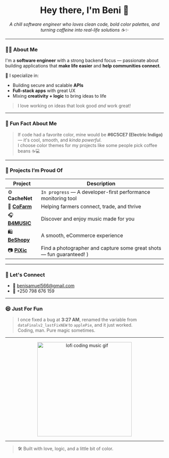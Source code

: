 <h1 align="center">Hey there, I'm Beni 👋</h1>
<p align="center">
  <em>A chill software engineer who loves clean code, bold color palettes, and turning caffeine into real-life solutions ☕✨</em>
</p>

---

### 👨‍💻 About Me

I'm a **software engineer** with a strong backend focus — passionate about building applications that **make life easier** and **help communities connect**.

🔧 I specialize in:
- Building secure and scalable **APIs**
- **Full-stack apps** with great UX
- Mixing **creativity + logic** to bring ideas to life

> I love working on ideas that look good *and* work great!

---

### 🎨 Fun Fact About Me
> If code had a favorite color, mine would be **#6C5CE7 (Electric Indigo)** — it's cool, smooth, and *kinda powerful*.  
I choose color themes for my projects like some people pick coffee beans ☕💻

---

### 🚀 Projects I’m Proud Of

| Project | Description |
|--------|-------------|
| ⚙️ **CacheNet** | `In progress` — A developer-first performance monitoring tool |
| 🌾 [**CoFarm**](https://cofarm.vercel.app) | Helping farmers connect, trade, and thrive |
| 🎧 [**B4MUSIC**](https://b4music.vercel.app) | Discover and enjoy music made for you |
| 🛍️ [**BeShopy**](https://beshopy.vercel.app) | A smooth, eCommerce experience |
| 📷 [**PiXic**](https://pixic.vercel.app) | Find a photographer and capture some great shots — fun guaranteed! ) |

---

### 💌 Let's Connect

- 📧 [benisamuel566@gmail.com](mailto:benisamuel566@gmail.com)
- 📱 +250 798 676 159

---

### 😄 Just For Fun
> I once fixed a bug at **3:27 AM**, renamed the variable from `dataFinalv2_lastFixNEW` to `applePie`, and it just worked.  
Coding, man. Pure magic sometimes.

---

<p align="center">
  <img src="https://media.giphy.com/media/qgQUggAC3Pfv687qPC/giphy.gif" width="300" alt="lofi coding music gif" />
</p>

---

> 🛠️ Built with love, logic, and a little bit of color.
